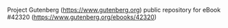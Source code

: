 Project Gutenberg (https://www.gutenberg.org) public repository for eBook #42320 (https://www.gutenberg.org/ebooks/42320)
